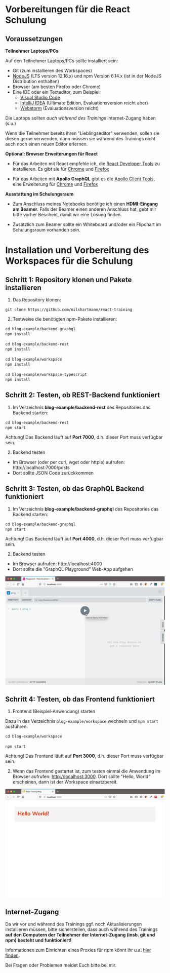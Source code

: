 # Vorbereitungen für die React Schulung

## Voraussetzungen

**Teilnehmer Laptops/PCs**

Auf den Teilnehmer Laptops/PCs sollte installiert sein:

- Git (zum installieren des Workspaces)
- [NodeJS](https://nodejs.org/en/download/) (LTS version 12.16.x) und npm Version 6.14.x (ist in der NodeJS Distribution enthalten)
- Browser (am besten Firefox oder Chrome)
- Eine IDE oder ein Texteditor, zum Beispiel:
  - [Visual Studio Code](https://code.visualstudio.com/)
  - [IntelliJ IDEA](https://www.jetbrains.com/idea/download/) (Ultimate Edition, Evaluationsversion reicht aber)
  - [Webstorm](https://www.jetbrains.com/webstorm/download/) (Evaluationsversion reicht)

Die Laptops sollten _auch während des Trainings_ Internet-Zugang haben (s.u.)

Wenn die Teilnehmer bereits ihren "Lieblingseditor" verwenden, sollen sie diesen gerne verwenden, dann müssen sie während des Trainings nicht auch noch einen neuen Editor erlernen.

**Optional: Browser Erweiterungen für React**

- Für das Arbeiten mit React empfehle ich, die [React Developer Tools](https://github.com/facebook/react/tree/master/packages/react-devtools) zu installieren. Es gibt sie für [Chrome](https://www.google.com/url?sa=t&rct=j&q=&esrc=s&source=web&cd=1&cad=rja&uact=8&ved=2ahUKEwjE14vhq-rmAhVGblAKHbgOC1sQFjAAegQICRAK&url=https%3A%2F%2Fchrome.google.com%2Fwebstore%2Fdetail%2Freact-developer-tools%2Ffmkadmapgofadopljbjfkapdkoienihi&usg=AOvVaw3YJDg7kXgeeChgKN88s0Sx) und [Firefox](https://addons.mozilla.org/de/firefox/addon/react-devtools/)

- Für das Arbeiten mit **Apollo GraphQL** gibt es die [Apollo Client Tools](https://www.apollographql.com/docs/react/development-testing/developer-tooling/#apollo-client-devtools), eine Erweiterung für
  [Chrome](https://chrome.google.com/webstore/detail/apollo-client-developer-t/jdkknkkbebbapilgoeccciglkfbmbnfm) und [Firefox](https://addons.mozilla.org/en-US/firefox/addon/apollo-developer-tools/)

**Ausstattung im Schulungsraum**

- Zum Anschluss meines Notebooks benötige ich einen **HDMI-Eingang am Beamer**. Falls der Beamer einen anderen Anschluss hat, gebt mir bitte vorher Bescheid, damit wir eine Lösung finden.

- Zusätzlich zum Beamer sollte ein Whiteboard und/oder ein Flipchart im Schulungsraum vorhanden sein.

# Installation und Vorbereitung des Workspaces für die Schulung

## Schritt 1: Repository klonen und Pakete installieren

1. Das Repository klonen:

```
git clone https://github.com/nilshartmann/react-training
```

2. Testweise die benötigten npm-Pakete installieren:

```
cd blog-example/backend-graphql
npm install

cd blog-example/backend-rest
npm install

cd blog-example/workspace
npm install

cd blog-example/workspace-typescript
npm install
```

## Schritt 2: Testen, ob REST-Backend funktioniert

1. Im Verzeichnis **blog-example/backend-rest** des Repositories das Backend starten:

```
cd blog-example/backend-rest
npm start
```

Achtung! Das Backend läuft auf **Port 7000**, d.h. dieser Port muss verfügbar sein.

2. Backend testen

- Im Browser (oder per curl, wget oder httpie) aufrufen: http://localhost:7000/posts
- Dort sollte JSON Code zurückkommen

## Schritt 3: Testen, ob das GraphQL Backend funktioniert

1. Im Verzeichnis **blog-example/backend-graphql** des Repositories das Backend starten:

```
cd blog-example/backend-graphql
npm start
```

Achtung! Das Backend läuft auf **Port 4000**, d.h. dieser Port muss verfügbar sein.

2. Backend testen

- Im Browser aufrufen: http://localhost:4000
- Dort sollte die "GraphQL Playground" Web-App aufgehen

![The GraphQL Playground](./screenshot-playground.png)

## Schritt 4: Testen, ob das Frontend funktioniert

1. Frontend (Beispiel-Anwendung) starten

Dazu in das Verzeichnis `blog-example/workspace` wechseln und `npm start` ausführen:

```
cd blog-example/workspace

npm start
```

Achtung! Das Frontend läuft auf **Port 3000**, d.h. dieser Port muss verfügbar sein.

2. Wenn das Frontend gestartet ist, zum testen einmal die Anwendung im Browser aufrufen: [http://localhost:3000](http://localhost:3000). Dort sollte "Hello, World" erscheinen, dann ist der Workspace einsatzbereit.

![Running frontsend](./running-workspace.png)

## Internet-Zugang

Da wir vor und während des Trainings ggf. noch Aktualisierungen installieren müssen, bitte sicherstellen, dass auch während des Trainings **auf den Computern der Teilnehmer der Internet-Zugang (insb. git und npm) besteht und funktioniert!**

Informationen zum Einrichten eines Proxies für npm könnt ihr u.a. [hier finden](http://wil.boayue.com/blog/2013/06/14/using-npm-behind-a-proxy/).

Bei Fragen oder Problemen meldet Euch bitte bei mir.
